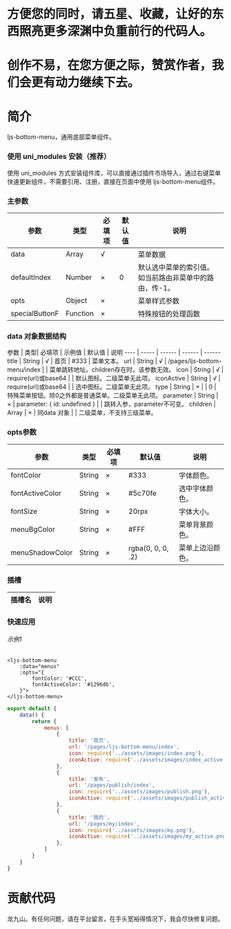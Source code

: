 # 方便您的同时，请五星、收藏，让好的东西照亮更多深渊中负重前行的代码人。
# 创作不易，在您方便之际，赞赏作者，我们会更有动力继续下去。

# 简介
ljs-bottom-menu，通用底部菜单组件。

### 使用 uni_modules 安装（推荐）
使用 uni_modules 方式安装组件库，可以直接通过插件市场导入，通过右键菜单快速更新组件，不需要引用、注册，直接在页面中使用 ljs-bottom-menu组件。

### 主参数

 参数  | 类型| 必填项 | 默认值 | 说明
 ---- | ----- | ------ | ------  | ------ 
 data | Array | √ |  | 菜单数据
 defaultIndex | Number | × | 0 | 默认选中菜单的索引值。如当前路由非菜单中的路由，传-1。
 opts | Object | × |  | 菜单样式参数
 specialButtonF | Function | × |  | 特殊按钮的处理函数
 
### data 对象数据结构

 参数  | 类型| 必填项 | 示例值 | 默认值 | 说明
 ---- | ----- | ------ | ------  | ------ 
 title | String | √ | 首页 | #333 | 菜单文本。
 url | String | √ | /pages/ljs-bottom-menu/index | | 菜单跳转地址。children存在时，该参数无效。
 icon | String | √ | require(url)或base64 | | 默认图标。二级菜单无此项。
 iconActive | String | √ | require(url)或base64 | | 选中图标。二级菜单无此项。
 type | String | × | | 0 | 特殊菜单按钮。除0之外都是普通菜单。二级菜单无此项。
 parameter | String | × | parameter: { id: undefined } | | 跳转入参，parameter不可变。
 children | Array | × | 同data 对象 | | 二级菜单，不支持三级菜单。
 
### opts参数

 参数  | 类型| 必填项 | 默认值 | 说明
 ---- | ----- | ------ | ------  | ------ 
 fontColor | String | × | #333 | 字体颜色。
 fontActiveColor | String | × | #5c70fe | 选中字体颜色。
 fontSize | String | × | 20rpx | 字体大小。
 menuBgColor | String | × | #FFF | 菜单背景颜色。
 menuShadowColor | String | × | rgba(0, 0, 0, .2) | 菜单上边沿颜色。

### 插槽

插槽名 | 说明
---- | :------ 
 
### 快速应用

###### 示例1
```vue
<ljs-bottom-menu
	:data="menus"
	:opts="{
		fontColor: '#CCC',
		fontActiveColor: '#1296db',
	}">
</ljs-bottom-menu>
```
```js
export default {
	data() {
		return {
			menus: [
				{
					title: '首页',
					url: '/pages/ljs-bottom-menu/index',
					icon: require('../assets/images/index.png'),
					iconActive: require('../assets/images/index_active.png'),
				},
				{
					title: '发布',
					url: '/pages/publish/index',
					icon: require('../assets/images/publish.png'),
					iconActive: require('../assets/images/publish_active.png'),
				},
				{
					title: '我的',
					url: '/pages/my/index',
					icon: require('../assets/images/my.png'),
					iconActive: require('../assets/images/my_active.png'),
				},
			]
		}
	}
}
```

# 贡献代码
龙九山。有任何问题，请在平台留言，在手头宽裕得情况下，我会尽快修复问题。